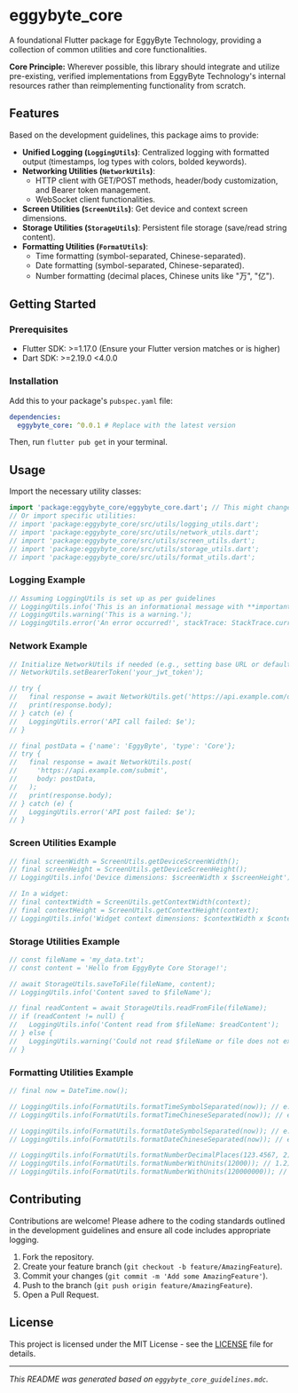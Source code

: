 <!--
This README describes the package. If you publish this package to pub.dev,
this README's contents appear on the landing page for your package.

For information about how to write a good package README, see the guide for
[writing package pages](https://dart.dev/tools/pub/writing-package-pages).

For general information about developing packages, see the Dart guide for
[creating packages](https://dart.dev/guides/libraries/create-packages)
and the Flutter guide for
[developing packages and plugins](https://flutter.dev/to/develop-packages).
-->

# eggybyte_core

A foundational Flutter package for EggyByte Technology, providing a collection of common utilities and core functionalities.

**Core Principle:** Wherever possible, this library should integrate and utilize pre-existing, verified implementations from EggyByte Technology's internal resources rather than reimplementing functionality from scratch.

## Features

Based on the development guidelines, this package aims to provide:

*   **Unified Logging (`LoggingUtils`)**: Centralized logging with formatted output (timestamps, log types with colors, bolded keywords).
*   **Networking Utilities (`NetworkUtils`)**: 
    *   HTTP client with GET/POST methods, header/body customization, and Bearer token management.
    *   WebSocket client functionalities.
*   **Screen Utilities (`ScreenUtils`)**: Get device and context screen dimensions.
*   **Storage Utilities (`StorageUtils`)**: Persistent file storage (save/read string content).
*   **Formatting Utilities (`FormatUtils`)**: 
    *   Time formatting (symbol-separated, Chinese-separated).
    *   Date formatting (symbol-separated, Chinese-separated).
    *   Number formatting (decimal places, Chinese units like "万", "亿").

## Getting Started

### Prerequisites

*   Flutter SDK: >=1.17.0 (Ensure your Flutter version matches or is higher)
*   Dart SDK: >=2.19.0 <4.0.0

### Installation

Add this to your package's `pubspec.yaml` file:

```yaml
dependencies:
  eggybyte_core: ^0.0.1 # Replace with the latest version
```

Then, run `flutter pub get` in your terminal.

## Usage

Import the necessary utility classes:

```dart
import 'package:eggybyte_core/eggybyte_core.dart'; // This might change based on your export structure
// Or import specific utilities:
// import 'package:eggybyte_core/src/utils/logging_utils.dart';
// import 'package:eggybyte_core/src/utils/network_utils.dart';
// import 'package:eggybyte_core/src/utils/screen_utils.dart';
// import 'package:eggybyte_core/src/utils/storage_utils.dart';
// import 'package:eggybyte_core/src/utils/format_utils.dart';
```

### Logging Example

```dart
// Assuming LoggingUtils is set up as per guidelines
// LoggingUtils.info('This is an informational message with **important** data.');
// LoggingUtils.warning('This is a warning.');
// LoggingUtils.error('An error occurred!', stackTrace: StackTrace.current);
```

### Network Example

```dart
// Initialize NetworkUtils if needed (e.g., setting base URL or default headers)
// NetworkUtils.setBearerToken('your_jwt_token');

// try {
//   final response = await NetworkUtils.get('https://api.example.com/data');
//   print(response.body);
// } catch (e) {
//   LoggingUtils.error('API call failed: $e');
// }

// final postData = {'name': 'EggyByte', 'type': 'Core'};
// try {
//   final response = await NetworkUtils.post(
//     'https://api.example.com/submit',
//     body: postData,
//   );
//   print(response.body);
// } catch (e) {
//   LoggingUtils.error('API post failed: $e');
// }
```

### Screen Utilities Example

```dart
// final screenWidth = ScreenUtils.getDeviceScreenWidth();
// final screenHeight = ScreenUtils.getDeviceScreenHeight();
// LoggingUtils.info('Device dimensions: $screenWidth x $screenHeight');

// In a widget:
// final contextWidth = ScreenUtils.getContextWidth(context);
// final contextHeight = ScreenUtils.getContextHeight(context);
// LoggingUtils.info('Widget context dimensions: $contextWidth x $contextHeight');
```

### Storage Utilities Example

```dart
// const fileName = 'my_data.txt';
// const content = 'Hello from EggyByte Core Storage!';

// await StorageUtils.saveToFile(fileName, content);
// LoggingUtils.info('Content saved to $fileName');

// final readContent = await StorageUtils.readFromFile(fileName);
// if (readContent != null) {
//   LoggingUtils.info('Content read from $fileName: $readContent');
// } else {
//   LoggingUtils.warning('Could not read $fileName or file does not exist.');
// }
```

### Formatting Utilities Example

```dart
// final now = DateTime.now();

// LoggingUtils.info(FormatUtils.formatTimeSymbolSeparated(now)); // e.g., 14:30:55
// LoggingUtils.info(FormatUtils.formatTimeChineseSeparated(now)); // e.g., 14时30分55秒

// LoggingUtils.info(FormatUtils.formatDateSymbolSeparated(now)); // e.g., 2023-10-27
// LoggingUtils.info(FormatUtils.formatDateChineseSeparated(now)); // e.g., 2023年10月27日

// LoggingUtils.info(FormatUtils.formatNumberDecimalPlaces(123.4567, 2)); // 123.46
// LoggingUtils.info(FormatUtils.formatNumberWithUnits(12000)); // 1.2万
// LoggingUtils.info(FormatUtils.formatNumberWithUnits(120000000)); // 1.2亿
```

## Contributing

Contributions are welcome! Please adhere to the coding standards outlined in the development guidelines and ensure all code includes appropriate logging.

1.  Fork the repository.
2.  Create your feature branch (`git checkout -b feature/AmazingFeature`).
3.  Commit your changes (`git commit -m 'Add some AmazingFeature'`).
4.  Push to the branch (`git push origin feature/AmazingFeature`).
5.  Open a Pull Request.

## License

This project is licensed under the MIT License - see the [LICENSE](LICENSE) file for details.

---
*This README was generated based on `eggybyte_core_guidelines.mdc`.*
